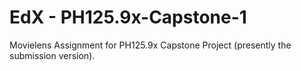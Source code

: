 # EdX - PH125.9x-Capstone-1
Movielens Assignment for PH125.9x Capstone Project (presently the submission version).
